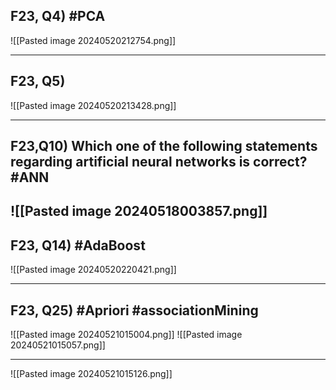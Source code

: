 
## F23, Q4) #PCA 

![[Pasted image 20240520212754.png]]

---
## F23, Q5)
![[Pasted image 20240520213428.png]]

---
## F23,Q10) Which one of the following statements regarding artificial neural networks is correct? #ANN 

![[Pasted image 20240518003857.png]]
---
## F23, Q14) #AdaBoost 

![[Pasted image 20240520220421.png]]

---
## F23, Q25) #Apriori #associationMining

![[Pasted image 20240521015004.png]]
![[Pasted image 20240521015057.png]]

---

![[Pasted image 20240521015126.png]]

